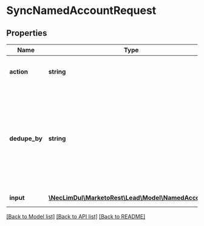 # SyncNamedAccountRequest

## Properties
Name | Type | Description | Notes
------------ | ------------- | ------------- | -------------
**action** | **string** | Type of sync operation to perform | [optional] 
**dedupe_by** | **string** | Field to deduplicate on.  If the value in the field for a given record is not unique, an error will be returned for the individual record. | [optional] 
**input** | [**\NecLimDul\MarketoRest\Lead\Model\NamedAccount[]**](NamedAccount.md) | List of input records | 

[[Back to Model list]](../README.md#documentation-for-models) [[Back to API list]](../README.md#documentation-for-api-endpoints) [[Back to README]](../README.md)



